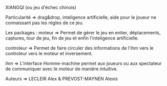 XIANGQI (ou jeu d'échec chinois)

Particularité => drag&drop, inteligence artificielle, aide pour le joueur ne connaissant pas les régles de ce jeu.

Les packages :
moteur => Permet de gérer le jeu en entier, déplacements, captures, tour de jeu, fin de jeu et enfin l'inteligence artificielle.

controleur => Permet de faire circuler des informations de l'ihm vers le controleur vers le moteur et inversement.

ihm => L'interface Homme-machine permet aux joueurs ou aux spectateur de communiquer avec le moteur de manière intuitive.

Auteurs => LECLEIR Alex & PREVOST-MAYNEN Alexis
